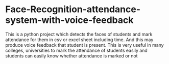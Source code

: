 # Face-Recognition-attendance-system-with-voice-feedback
This is a python project which detects the faces of students and mark attendance for them in csv or excel sheet including time. And this may produce voice feedback that student is present. This is very useful in many colleges, universities to mark the attendance of students easily and students can easily know whether attendance is marked or not
